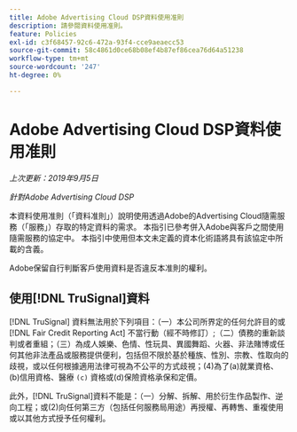 ```yaml
---
title: Adobe Advertising Cloud DSP資料使用准則
description: 請參閱資料使用准則。
feature: Policies
exl-id: c3f68457-92c6-472a-93f4-cce9aeaecc53
source-git-commit: 58c4861d0ce68b08ef4b87ef86cea76d64a51238
workflow-type: tm+mt
source-wordcount: '247'
ht-degree: 0%

---
```


# Adobe Advertising Cloud DSP資料使用准則

*上次更新：2019年9月5日*

*針對Adobe Advertising Cloud DSP*

本資料使用准則（「資料准則」）說明使用透過Adobe的Advertising Cloud隨需服務（「服務」）存取的特定資料的需求。 本指引已參考併入Adobe與客戶之間使用隨需服務的協定中。 本指引中使用但本文未定義的資本化術語將具有該協定中所載的含義。

Adobe保留自行判斷客戶使用資料是否違反本准則的權利。

## 使用[!DNL TruSignal]資料

[!DNL TruSignal] 資料無法用於下列項目：（一）本公司所界定的任何允許目的或 [!DNL Fair Credit Reporting Act] 不當行動（經不時修訂）;（二）債務的重新談判或者重組；（三）為成人娛樂、色情、性玩具、異國舞蹈、火器、非法賭博或任何其他非法產品或服務提供便利，包括但不限於基於種族、性別、宗教、性取向的歧視，或以任何根據適用法律可視為不公平的方式歧視；(4)為了(a)就業資格、(b)信用資格、醫療 `(c)` 資格或(d)保險資格承保和定價。<!-- I used backticks in the previous sentence to prevent ( c ) from displaying as a copyright symbol. I think the OS does that. Using HTML code for the parentheses doesn't prevent it. -->

此外，[!DNL TruSignal]資料不能是：（一）分解、拆解、用於衍生作品製作、逆向工程；或(2)向任何第三方（包括任何服務局用途）再授權、再轉售、重複使用或以其他方式授予任何權利。
